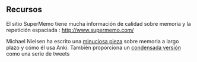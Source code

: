 ## Recursos

El sitio SuperMemo tiene mucha información de calidad sobre memoria y la repetición espaciada
: <http://www.supermemo.com/>

Michael Nielsen ha escrito una [minuciosa
pieza](http://augmentingcognition.com/ltm.html) sobre memoria a largo plazo
y cómo él usa Anki. También proporciona un [condensada
versión](https://twitter.com/michael_nielsen/status/957763229454774272)
como una serie de tweets